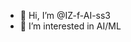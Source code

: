 - 👋 Hi, I’m @IZ-f-AI-ss3
- 👀 I’m interested in AI/ML

<!---
- 📫 You can reach me on Discord with the username IZ-f-AI-ss3 if you need any help or if you want me to explain or correct any of the suggested implementations with you.
IZ-f-AI-ss3/IZ-f-AI-ss3 is a ✨ special ✨ repository because its `README.md` (this file) appears on your GitHub profile.
You can click the Preview link to take a look at your changes.
--->
